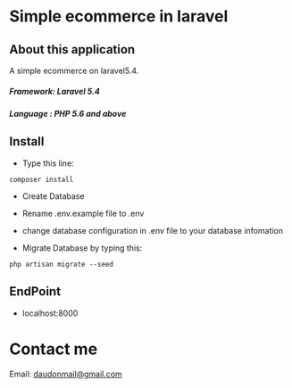 # Simple ecommerce in laravel

## About this application

A simple ecommerce  on laravel5.4. <br>
##### Framework: Laravel 5.4
##### Language : PHP 5.6 and above

## Install
- Type this line:
```
composer install
```
- Create Database
- Rename .env.example file  to .env
- change database configuration in .env file to your database infomation

- Migrate Database by typing this:
```
php artisan migrate --seed
```

## EndPoint
- localhost:8000



# Contact me 
Email: daudonmail@gmail.com    